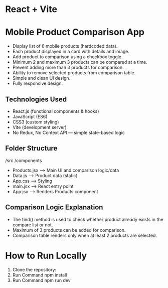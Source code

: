# React + Vite

# Mobile Product Comparison App
- Display list of 6 mobile products (hardcoded data).
- Each product displayed in a card with details and image.
- Add product to comparison using a checkbox toggle.
- Minimum 2 and maximum 3 products can be compared at a time.
- Prevent adding more than 3 products for comparison.
- Ability to remove selected products from comparison table.
- Simple and clean UI design.
- Fully responsive design.

## Technologies Used
- React.js (functional components & hooks)
- JavaScript (ES6)
- CSS3 (custom styling)
- Vite (development server)
- No Redux, No Context API — simple state-based logic

## Folder Structure
/src
/components
- Products.jsx --> Main UI and comparison logic/data
- Data.js --> Product data (static)
- App.css --> Styling
- main.jsx --> React entry point
- App.jsx --> Renders Products component

## Comparison Logic Explanation
- The find() method is used to check whether product already exists in the compare list or not.
- Maximum of 3 products can be added for comparison.
- Comparison table renders only when at least 2 products are selected.

# How to Run Locally
1. Clone the repository:
2. Run Command npm install
3. Run Command npm run dev
